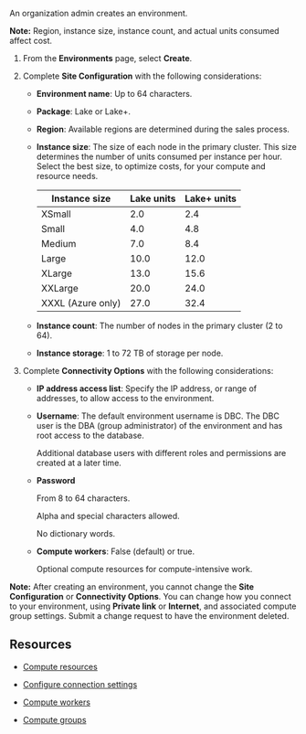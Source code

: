 An organization admin creates an environment.

**Note:** Region, instance size, instance count, and actual units consumed affect cost.

1.  From the **Environments** page, select **Create**.


1.  Complete **Site Configuration** with the following considerations:

    -   **Environment name**: Up to 64 characters.


    -   **Package**: Lake or Lake+.


    -   **Region**: Available regions are determined during the sales process.


    -   **Instance size**: The size of each node in the primary cluster. This size determines the number of units consumed per instance per hour. Select the best size, to optimize costs, for your compute and resource needs.

        |Instance size|Lake units|Lake+ units|
        |--------------|-----------|------------|
        |XSmall|2.0|2.4|
        |Small|4.0|4.8|
        |Medium|7.0|8.4|
        |Large|10.0|12.0|
        |XLarge|13.0|15.6|
        |XXLarge|20.0|24.0|
        |XXXL (Azure only)|27.0|32.4|


    -   **Instance count**: The number of nodes in the primary cluster (2 to 64).


    -   **Instance storage**: 1 to 72 TB of storage per node.


1.  Complete **Connectivity Options** with the following considerations:

    -   **IP address access list**: Specify the IP address, or range of addresses, to allow access to the environment.


    -   **Username**: The default environment username is DBC. The DBC user is the DBA (group administrator) of the environment and has root access to the database.

        Additional database users with different roles and permissions are created at a later time.


    -   **Password**

        From 8 to 64 characters.

        Alpha and special characters allowed.

        No dictionary words.


    -   **Compute workers**: False (default) or true.

        Optional compute resources for compute-intensive work.


**Note:** After creating an environment, you cannot change the **Site Configuration** or **Connectivity Options**. You can change how you connect to your environment, using **Private link** or **Internet**, and associated compute group settings. Submit a change request to have the environment deleted.

## Resources


-   [Compute resources](nmr1658424425362.md)


-   [Configure connection settings](laq1640280582810.md)


-   [Compute workers](lyi1662583368110.md)


-   [Compute groups](mqu1640280532737.md)


